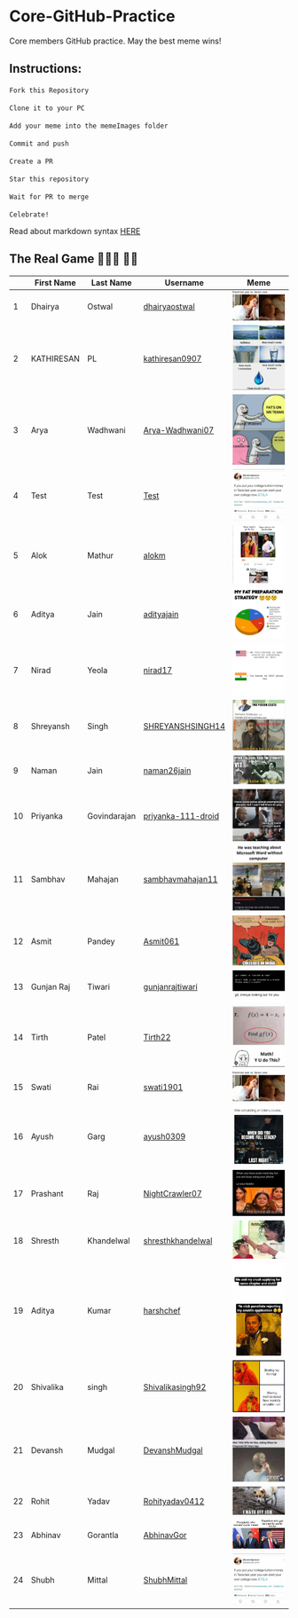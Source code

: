 ﻿# Core-GitHub-Practice

Core members GitHub practice. May the best meme wins!

## Instructions:

```
Fork this Repository

Clone it to your PC

Add your meme into the memeImages folder

Commit and push

Create a PR

Star this repository

Wait for PR to merge

Celebrate!
```

Read about markdown syntax [HERE](https://github.com/adam-p/markdown-here/wiki/Markdown-Cheatsheet)

## The Real Game 🏄🏻‍♂️ 🏃‍♂️

|     | First Name | Last Name    | Username                                                  | Meme                                                         |
| --- | ---------- | ------------ | --------------------------------------------------------- | ------------------------------------------------------------ |
| 1   | Dhairya    | Ostwal       | [dhairyaostwal](https://github.com/dhairyaostwal/)        | ![meme for freshers](./memeImages/memeByDhairya.png)         |
| 2   | KATHIRESAN | PL           | [kathiresan0907](https://github.com/kathiresan0907/)      | ![meme for freshers](./memeImages/memeByKathiresan.jpeg)     |
| 3   | Arya       | Wadhwani     | [Arya-Wadhwani07](https://github.com/Arya-Wadhwani07/)    | ![meme for freshers](./memeImages/MemeByArya-Wadhwani07.jpg) |
| 4   | Test       | Test         | [Test]()                                                  | ![testMeme](./memeImages/testMeme.jpeg)                      |
| 5   | Alok       | Mathur       | [alokm]()                                                 | ![meme for freshers](./memeImages/memebyalokmathur.JPG)      |
| 6   | Aditya     | Jain         | [adityajain](https://github.com/Aditya0908/)              | ![meme for freshers](./memeImages/memebyaditya.jpg)          |
| 7   | Nirad      | Yeola        | [nirad17](https://github.com/nirad17/)                    | ![meme for freshers](./memeImages/memebyNirad.jpg)           |
| 8   | Shreyansh  | Singh        | [SHREYANSHSINGH14](https://github.com/SHREYANSHSINGH14/)  | ![meme for freshers](./memeImages/memebyshreyansh.png)       |
| 9   | Naman      | Jain         | [naman26jain](https://github.com/naman26jain/)            | ![meme for freshers](./memeImages/memeByNaman.png)           |
| 10  | Priyanka   | Govindarajan | [priyanka-111-droid]()                                    | ![meme for freshers](./memeImages/memebypriyanka.jpg)        |
| 11  | Sambhav    | Mahajan      | [sambhavmahajan11](https://github.com/sambhavmahajan11/)  | ![meme for freshers](./memeImages/memebysambhav.JPG)         |
| 12  | Asmit      | Pandey       | [Asmit061](https://github.com/Asmit061/)                  | ![meme for freshers](./memeImages//memebyAsmit.jpg)          |
| 13  | Gunjan Raj | Tiwari       | [gunjanrajtiwari](https://github.com/gunjanrajtiwari/)    | ![meme for freshers](./memeImages//memeByGunjan.png)         |
| 14  | Tirth      | Patel        | [Tirth22](https://github.com/Tirth22/)                    | ![meme for freshers](./memeImages/memebytirth.jpg)           |
| 15  | Swati      | Rai          | [swati1901](https://github.com/swati1901/)                | ![meme for freshers](./memeImages/memeByDhairya.png)         |
| 16  | Ayush      | Garg         | [ayush0309](https://github.com/ayush0309)                 | ![meme for freshers](./memeImages/memeByAyush.png)           |
| 17  | Prashant   | Raj          | [NightCrawler07](https://github.com/NightCrawler07)       | ![meme for freshers](./memeImages/memebyprashant.jpeg)       |
| 18  | Shresth    | Khandelwal   | [shresthkhandelwal](https://github.com/shresthkhandelwal) | ![meme for freshers](./memeImages/memebyshresth.jpg)         |
| 19  | Aditya     | Kumar        | [harshchef](https://github.com/harshchef/)                | ![meme for freshers](./memeImages/meme_by_aditya_kumar.jpeg) |
| 20  | Shivalika  | singh        | [Shivalikasingh92](https://github.com/Shivalikasingh92)   | ![meme for freshers](./memeImages/memebyShivalika.jpg)       |
| 21  | Devansh    | Mudgal       | [DevanshMudgal](https://github.com/DevanshMudgal/)        | ![meme for freshers](./memeImages/memebyDevanshM.jpeg)       |
| 22  | Rohit      | Yadav        | [Rohityadav0412](https://github.com/rohityadav0412)       | ![meme for freshers](./memeImages/memebyrohityadav.jpg)      |
| 23  | Abhinav    | Gorantla     | [AbhinavGor](https://github.com/AbhinavGor)               | ![meme for freshers](./memeImages/memeByAbhinav.jpg)         |
| 24  | Shubh       | Mittal      | [ShubhMittal](https://github.com/ShubhMittal44)           | ![meme for freshers](./memeImages/testMeme.jpeg)             |
